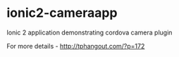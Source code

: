 # ionic2-cameraapp
Ionic 2 application demonstrating cordova camera plugin

For more details - http://tphangout.com/?p=172
